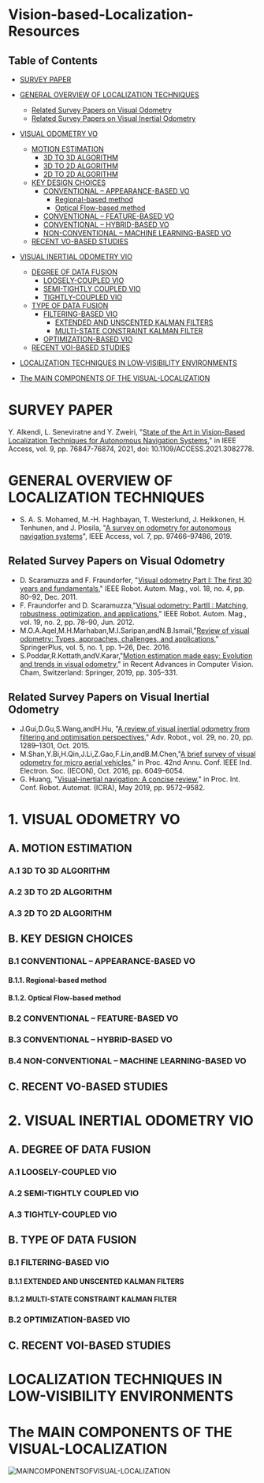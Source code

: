 # Vision-based-Localization-Resources



## Table of Contents  
* [SURVEY PAPER](#Survey_Paper)  
* [GENERAL OVERVIEW OF LOCALIZATION TECHNIQUES](#GeneralOverviewofLocalizationTechniques)  
  * [Related Survey Papers on Visual Odometry](#RelatedSurveyPapersonVisualOdometry)  
  * [Related Survey Papers on Visual Inertial Odometry](#RelatedSurveyPapersonVisualInertialOdometry)  
* [VISUAL ODOMETRY VO](#Visual-Odometry)
  * [MOTION ESTIMATION](#part1)
    * [3D TO 3D ALGORITHM](#part2)
    * [3D TO 2D ALGORITHM](#part3)
    * [2D TO 2D ALGORITHM](#part4)
  * [KEY DESIGN CHOICES](#part5)
    * [CONVENTIONAL – APPEARANCE-BASED VO](#part6)
      * [Regional-based method](#part7)
      * [Optical Flow-based method](#part8)
    * [CONVENTIONAL – FEATURE-BASED VO](#part9)
    * [CONVENTIONAL – HYBRID-BASED VO](#part10)
    * [NON-CONVENTIONAL – MACHINE LEARNING-BASED VO](#part11)
  * [RECENT VO-BASED STUDIES](#partvo)
  
  
* [VISUAL INERTIAL ODOMETRY VIO](#Visual-Inertial-Odometry)  
  * [DEGREE OF DATA FUSION](#partA)
    * [LOOSELY-COUPLED VIO](#partA1)
    * [SEMI-TIGHTLY COUPLED VIO](#partA2)
    * [TIGHTLY-COUPLED VIO](#partA3)
  * [TYPE OF DATA FUSION](#partA4)
    * [FILTERING-BASED VIO](#partA5)
      * [EXTENDED AND UNSCENTED KALMAN FILTERS](#partA6)
      * [MULTI-STATE CONSTRAINT KALMAN FILTER](#partA7)
    * [OPTIMIZATION-BASED VIO](#part8)
  * [RECENT VOI-BASED STUDIES](#partvio)


* [LOCALIZATION TECHNIQUES IN LOW-VISIBILITY ENVIRONMENTS](#part10)

* [The MAIN COMPONENTS OF THE VISUAL-LOCALIZATION](#part11)

# SURVEY PAPER <a name="Survey_Paper"/>
Y. Alkendi, L. Seneviratne and Y. Zweiri, "[State of the Art in Vision-Based Localization Techniques for Autonomous Navigation Systems](https://ieeexplore.ieee.org/abstract/document/9438708)," in IEEE Access, vol. 9, pp. 76847-76874, 2021, doi: 10.1109/ACCESS.2021.3082778.   

# GENERAL OVERVIEW OF LOCALIZATION TECHNIQUES <a name="GeneralOverviewofLocalizationTechniques"/>
- S. A. S. Mohamed, M.-H. Haghbayan, T. Westerlund, J. Heikkonen, H. Tenhunen, and J. Plosila, "[A survey on odometry for autonomous navigation systems](https://ieeexplore.ieee.org/document/8764393)", IEEE Access, vol. 7, pp. 97466–97486, 2019.
## Related Survey Papers on Visual Odometry <a name="RelatedSurveyPapersonVisualOdometry"/>
-  D. Scaramuzza and F. Fraundorfer, "[Visual odometry Part I: The first 30 years and fundamentals](https://ieeexplore.ieee.org/abstract/document/6096039)," IEEE Robot. Autom. Mag., vol. 18, no. 4, pp. 80–92, Dec. 2011.
-  F. Fraundorfer and D. Scaramuzza,"[Visual odometry: PartII : Matching, robustness, optimization, and applications](https://ieeexplore.ieee.org/document/6153423)," IEEE Robot. Autom. Mag., vol. 19, no. 2, pp. 78–90, Jun. 2012.
-  M.O.A.Aqel,M.H.Marhaban,M.I.Saripan,andN.B.Ismail,"[Review of visual odometry: Types, approaches, challenges, and applications](https://springerplus.springeropen.com/articles/10.1186/s40064-016-3573-7)," SpringerPlus, vol. 5, no. 1, pp. 1–26, Dec. 2016.
-  S.Poddar,R.Kottath,andV.Karar,"[Motion estimation made easy: Evolution and trends in visual odometry](https://link.springer.com/chapter/10.1007/978-3-030-03000-1_13)," in Recent Advances in Computer Vision. Cham, Switzerland: Springer, 2019, pp. 305–331.
## Related Survey Papers on Visual Inertial Odometry <a name="RelatedSurveyPapersonVisualInertialOdometry"/>
- J.Gui,D.Gu,S.Wang,andH.Hu, "[A review of visual inertial odometry from filtering and optimisation perspectives](https://www.tandfonline.com/doi/abs/10.1080/01691864.2015.1057616)," Adv. Robot., vol. 29, no. 20, pp. 1289–1301, Oct. 2015.
- M.Shan,Y.Bi,H.Qin,J.Li,Z.Gao,F.Lin,andB.M.Chen,"[A brief survey of visual odometry for micro aerial vehicles](https://ieeexplore.ieee.org/document/7793198)," in Proc. 42nd Annu. Conf. IEEE Ind. Electron. Soc. (IECON), Oct. 2016, pp. 6049–6054.
- G. Huang, "[Visual-inertial navigation: A concise review](https://arxiv.org/abs/1906.02650)," in Proc. Int. Conf. Robot. Automat. (ICRA), May 2019, pp. 9572–9582.



# 1. VISUAL ODOMETRY VO <a name="Visual-Odometry"/>
## A. MOTION ESTIMATION <a name="part1"/>
  ### A.1 3D TO 3D ALGORITHM <a name="part2"/>
  ### A.2 3D TO 2D ALGORITHM <a name="part3"/>
  ### A.3 2D TO 2D ALGORITHM <a name="part4"/>
 ## B. KEY DESIGN CHOICES<a name="part5"/>
  ### B.1 CONVENTIONAL – APPEARANCE-BASED VO<a name="part6"/>
   #### B.1.1. Regional-based method<a name="part7"/>
   #### B.1.2. Optical Flow-based method<a name="part8"/>
  ### B.2 CONVENTIONAL – FEATURE-BASED VO<a name="part9"/>
  ### B.3 CONVENTIONAL – HYBRID-BASED VO<a name="part10"/>
  ### B.4 NON-CONVENTIONAL – MACHINE LEARNING-BASED VO<a name="part11"/>
 ## C. RECENT VO-BASED STUDIES<a name="partvo"/>
 

# 2. VISUAL INERTIAL ODOMETRY VIO <a name="Visual-Inertial-Odometry"/>

## A. DEGREE OF DATA FUSION <a name="partA"/>
### A.1 LOOSELY-COUPLED VIO <a name="partA1"/>
### A.2 SEMI-TIGHTLY COUPLED VIO <a name="partA2"/>
### A.3 TIGHTLY-COUPLED VIO <a name="partA3"/>
## B. TYPE OF DATA FUSION <a name="partA4"/>
### B.1 FILTERING-BASED VIO <a name="partA5"/>
#### B.1.1 EXTENDED AND UNSCENTED KALMAN FILTERS <a name="partA6"/>
#### B.1.2 MULTI-STATE CONSTRAINT KALMAN FILTER <a name="partA7"/>
### B.2 OPTIMIZATION-BASED VIO <a name="part8"/>
## C. RECENT VOI-BASED STUDIES <a name="partvio"/>



# LOCALIZATION TECHNIQUES IN LOW-VISIBILITY ENVIRONMENTS <a name="part10"/>

# The MAIN COMPONENTS OF THE VISUAL-LOCALIZATION <a name="part11"/>

![MAINCOMPONENTSOFVISUAL-LOCALIZATION](https://user-images.githubusercontent.com/87903019/126872863-4c44cdad-1e6f-49f2-8571-11292f67671a.png)




  


